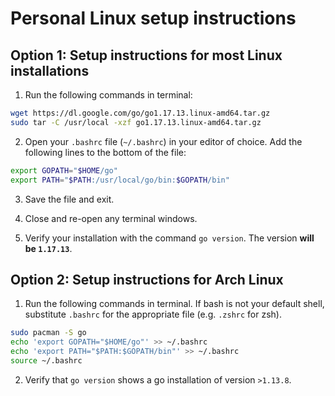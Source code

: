 # Personal Linux setup instructions

## Option 1: Setup instructions for most Linux installations

1. Run the following commands in terminal:

```bash
wget https://dl.google.com/go/go1.17.13.linux-amd64.tar.gz
sudo tar -C /usr/local -xzf go1.17.13.linux-amd64.tar.gz
```

2. Open your `.bashrc` file (`~/.bashrc`) in your editor of choice. Add the following lines to the bottom of the file:

```bash
export GOPATH="$HOME/go"
export PATH="$PATH:/usr/local/go/bin:$GOPATH/bin"
```

3. Save the file and exit.

4. Close and re-open any terminal windows.

5. Verify your installation with the command `go version`. The version **will be `1.17.13`**.

## Option 2: Setup instructions for Arch Linux

1. Run the following commands in terminal. If bash is not your default shell, substitute `.bashrc` for the appropriate file (e.g. `.zshrc` for zsh).

```bash
sudo pacman -S go
echo 'export GOPATH="$HOME/go"' >> ~/.bashrc
echo 'export PATH="$PATH:$GOPATH/bin"' >> ~/.bashrc
source ~/.bashrc
```

2. Verify that `go version` shows a go installation of version `>1.13.8`.

